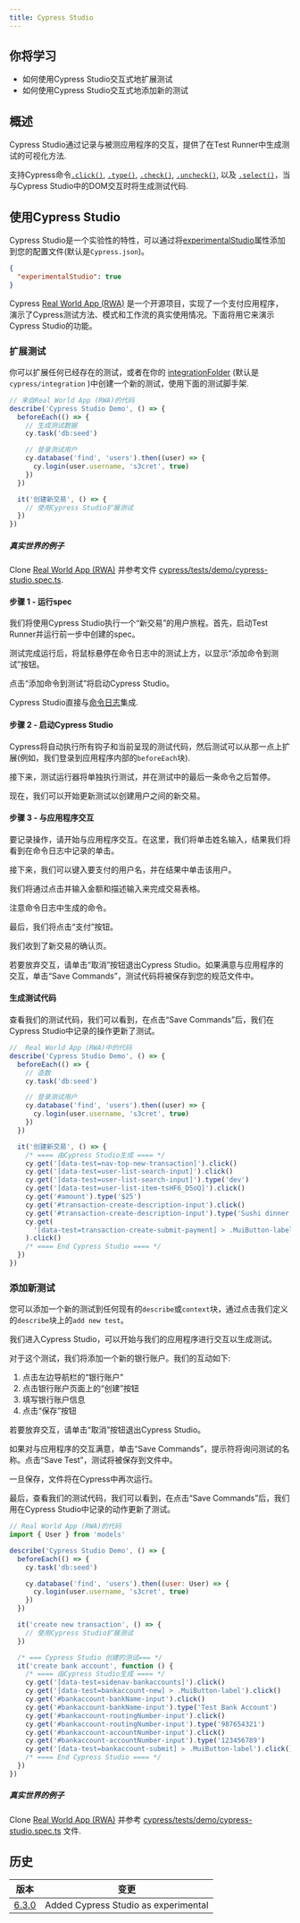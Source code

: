 ```yaml
---
title: Cypress Studio
---
```


<Alert type="info">

## <Icon name="graduation-cap"></Icon> 你将学习

- 如何使用Cypress Studio交互式地扩展测试
- 如何使用Cypress Studio交互式地添加新的测试

</Alert>

## 概述

Cypress Studio通过记录与被测应用程序的交互，提供了在Test Runner中生成测试的可视化方法.

 支持Cypress命令[`.click()`](/api/commands/click), [`.type()`](/api/commands/type), [`.check()`](/api/commands/check), [`.uncheck()`](/api/commands/uncheck), 以及 [`.select()`](/api/commands/select)，当与Cypress Studio中的DOM交互时将生成测试代码.

## 使用Cypress Studio

<Alert type="info">

Cypress Studio是一个实验性的特性，可以通过将[experimentalStudio](/guides/references/experiments)属性添加到您的配置文件(默认是`Cypress.json`)。

</Alert>

```json
{
  "experimentalStudio": true
}
```

Cypress <Icon name="github"></Icon> [Real World App (RWA)](https://github.com/cypress-io/cypress-realworld-app) 是一个开源项目，实现了一个支付应用程序，演示了Cypress测试方法、模式和工作流的真实使用情况。下面将用它来演示Cypress Studio的功能。

### 扩展测试

你可以扩展任何已经存在的测试，或者在你的 [integrationFolder](/guides/references/configuration#Folders-Files) (默认是`cypress/integration` )中创建一个新的测试，使用下面的测试脚手架.

```js
// 来自Real World App (RWA)的代码
describe('Cypress Studio Demo', () => {
  beforeEach(() => {
    // 生成测试数据
    cy.task('db:seed')

    // 登录测试用户
    cy.database('find', 'users').then((user) => {
      cy.login(user.username, 's3cret', true)
    })
  })

  it('创建新交易', () => {
    // 使用Cypress Studio扩展测试
  })
})
```

<Alert type="info">

##### <Icon name="graduation-cap"></Icon> 真实世界的例子

Clone <Icon name="github"></Icon> [Real World App (RWA)](https://github.com/cypress-io/cypress-realworld-app) 并参考文件 [cypress/tests/demo/cypress-studio.spec.ts](https://github.com/cypress-io/cypress-realworld-app/blob/develop/cypress/tests/demo/cypress-studio.spec.ts).

</Alert>

#### 步骤 1 - 运行spec

我们将使用Cypress Studio执行一个“新交易”的用户旅程。首先，启动Test Runner并运行前一步中创建的spec。

<DocsImage src="/img/guides/cypress-studio/run-spec-1.png" alt="Cypress Studio" no-border></DocsImage>

测试完成运行后，将鼠标悬停在命令日志中的测试上方，以显示“添加命令到测试”按钮。

点击“添加命令到测试”将启动Cypress Studio。

<Alert type="info">

Cypress Studio直接与[命令日志](/guides/core-concepts/test-runner#Command-Log)集成.

</Alert>

<DocsImage src="/img/guides/cypress-studio/run-spec-2.png" alt="Cypress Studio" no-border></DocsImage>

#### 步骤 2 - 启动Cypress Studio

<Alert type="success">

Cypress将自动执行所有钩子和当前呈现的测试代码，然后测试可以从那一点上扩展(例如，我们登录到应用程序内部的`beforeEach`块).

</Alert>

接下来，测试运行器将单独执行测试，并在测试中的最后一条命令之后暂停。

<DocsImage src="/img/guides/cypress-studio/extend-new-transaction-ready.png" alt="Cypress Studio Ready" no-border></DocsImage>

现在，我们可以开始更新测试以创建用户之间的新交易。

#### 步骤 3 - 与应用程序交互

要记录操作，请开始与应用程序交互。在这里，我们将单击姓名输入，结果我们将看到在命令日志中记录的单击。

<DocsImage src="/img/guides/cypress-studio/extend-new-transaction-user-list.png" alt="Cypress Studio Extend Test" no-border></DocsImage>

接下来，我们可以键入要支付的用户名，并在结果中单击该用户。

<DocsImage src="/img/guides/cypress-studio/extend-new-transaction-click-user.png" alt="Cypress Studio Extend Test" no-border></DocsImage>

我们将通过点击并输入金额和描述输入来完成交易表格。

<DocsImage src="/img/guides/cypress-studio/extend-new-transaction-form.png" alt="Cypress Studio Extend Test" no-border></DocsImage>

<Alert type="success">

注意命令日志中生成的命令。

</Alert>

最后，我们将点击“支付”按钮。

<DocsImage src="/img/guides/cypress-studio/extend-new-transaction-pay.png" alt="Cypress Studio Extend Test" no-border></DocsImage>

我们收到了新交易的确认页。

<DocsImage src="/img/guides/cypress-studio/extend-new-transaction-confirmation.png" alt="Cypress Studio Extend Test Confirmation" no-border></DocsImage>

若要放弃交互，请单击“取消”按钮退出Cypress Studio。如果满意与应用程序的交互，单击“Save Commands”，测试代码将被保存到您的规范文件中。

#### 生成测试代码

查看我们的测试代码，我们可以看到，在点击“Save Commands”后，我们在Cypress Studio中记录的操作更新了测试。

```js
//  Real World App (RWA)中的代码
describe('Cypress Studio Demo', () => {
  beforeEach(() => {
    // 造数
    cy.task('db:seed')

    // 登录测试用户
    cy.database('find', 'users').then((user) => {
      cy.login(user.username, 's3cret', true)
    })
  })

  it('创建新交易', () => {
    /* ==== 由Cypress Studio生成 ==== */
    cy.get('[data-test=nav-top-new-transaction]').click()
    cy.get('[data-test=user-list-search-input]').click()
    cy.get('[data-test=user-list-search-input]').type('dev')
    cy.get('[data-test=user-list-item-tsHF6_D5oQ]').click()
    cy.get('#amount').type('$25')
    cy.get('#transaction-create-description-input').click()
    cy.get('#transaction-create-description-input').type('Sushi dinner')
    cy.get(
      '[data-test=transaction-create-submit-payment] > .MuiButton-label'
    ).click()
    /* ==== End Cypress Studio ==== */
  })
})
```

### 添加新测试

您可以添加一个新的测试到任何现有的`describe`或`context`块，通过点击我们定义的`describe`块上的`add new test`。

<DocsImage src="/img/guides/cypress-studio/add-test-1.png" alt="Cypress Studio Add Test" no-border></DocsImage>

我们进入Cypress Studio，可以开始与我们的应用程序进行交互以生成测试。

对于这个测试，我们将添加一个新的银行账户。我们的互动如下:

1. 点击左边导航栏的“银行账户”
   <DocsImage src="/img/guides/cypress-studio/add-test-2.png" alt="Cypress Studio Begin Add Test" no-border></DocsImage>
2. 点击银行账户页面上的“创建”按钮
   <DocsImage src="/img/guides/cypress-studio/add-test-create.png" alt="Cypress Studio Add Test Create Bank Account" no-border></DocsImage>
3. 填写银行账户信息
   <DocsImage src="/img/guides/cypress-studio/add-test-form-complete.png" alt="Cypress Studio Add Test Complete Bank Account Form" no-border></DocsImage>
4. 点击“保存”按钮
   <DocsImage src="/img/guides/cypress-studio/add-test-form-saving.png" alt="Cypress Studio Add Test Saving Bank Account" no-border></DocsImage>

若要放弃交互，请单击“取消”按钮退出Cypress Studio。

如果对与应用程序的交互满意，单击“Save Commands”，提示符将询问测试的名称。点击“Save Test”，测试将被保存到文件中。

<DocsImage src="/img/guides/cypress-studio/add-test-save-test.png" alt="Cypress Studio Add Test Completed Run" no-border></DocsImage>

一旦保存，文件将在Cypress中再次运行。

<DocsImage src="/img/guides/cypress-studio/add-test-final.png" alt="Cypress Studio Add Test Completed Run" no-border></DocsImage>

最后，查看我们的测试代码，我们可以看到，在点击“Save Commands”后，我们用在Cypress Studio中记录的动作更新了测试。

```js
// Real World App (RWA)的代码
import { User } from 'models'

describe('Cypress Studio Demo', () => {
  beforeEach(() => {
    cy.task('db:seed')

    cy.database('find', 'users').then((user: User) => {
      cy.login(user.username, 's3cret', true)
    })
  })

  it('create new transaction', () => {
    // 使用Cypress Studio扩展测试
  })

  /* === Cypress Studio 创建的测试=== */
  it('create bank account', function () {
    /* ==== 由Cypress Studio生成 ==== */
    cy.get('[data-test=sidenav-bankaccounts]').click()
    cy.get('[data-test=bankaccount-new] > .MuiButton-label').click()
    cy.get('#bankaccount-bankName-input').click()
    cy.get('#bankaccount-bankName-input').type('Test Bank Account')
    cy.get('#bankaccount-routingNumber-input').click()
    cy.get('#bankaccount-routingNumber-input').type('987654321')
    cy.get('#bankaccount-accountNumber-input').click()
    cy.get('#bankaccount-accountNumber-input').type('123456789')
    cy.get('[data-test=bankaccount-submit] > .MuiButton-label').click()
    /* ==== End Cypress Studio ==== */
  })
})
```

<Alert type="info">

##### <Icon name="graduation-cap"></Icon> 真实世界的例子

Clone <Icon name="github"></Icon> [Real World App (RWA)](https://github.com/cypress-io/cypress-realworld-app) 并参考 [cypress/tests/demo/cypress-studio.spec.ts](https://github.com/cypress-io/cypress-realworld-app/blob/develop/cypress/tests/demo/cypress-studio.spec.ts) 文件.

</Alert>

## 历史

| 版本                                        | 变更                              |
| ------------------------------------------- | ------------------------------------ |
| [6.3.0](/guides/references/changelog#6-3-0) | Added Cypress Studio as experimental |
